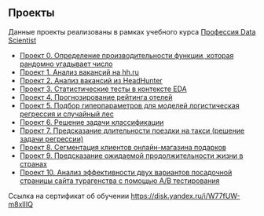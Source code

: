 ## Проекты

Данные проекты реализованы в рамках учебного курса [Профессия Data Scientist](https://skillfactory.ru/data-scientist-pro)

- [Проект 0. Определение производительности функции, которая рандомно угадывает число](https://github.com/experiment0/sf_data_science/tree/main/project_00)
- [Проект 1. Анализ вакансий на hh.ru](https://github.com/experiment0/sf_data_science/tree/main/project_01)
- [Проект 2. Анализ вакансий из HeadHunter](https://github.com/experiment0/sf_data_science/tree/main/project_02)
- [Проект 3. Статистические тесты в контексте EDA](https://github.com/experiment0/sf_data_science/tree/main/project_03)
- [Проект 4. Прогнозирование рейтинга отелей](https://github.com/experiment0/sf_data_science/tree/main/project_04)
- [Проект 5. Подбор гиперпараметров для моделей логистическая регрессия и случайный лес](https://github.com/experiment0/sf_data_science/tree/main/project_05)
- [Проект 6. Решение задачи классификации](https://github.com/experiment0/sf_data_science/tree/main/project_06)
- [Проект 7. Предсказание длительности поездки на такси (решение задачи регрессии)](https://github.com/experiment0/sf_data_science/tree/main/project_07)
- [Проект 8. Сегментация клиентов онлайн-магазина подарков](https://github.com/experiment0/sf_data_science/tree/main/project_08)
- [Проект 9. Предсказание ожидаемой продолжительности жизни в странах](https://github.com/experiment0/sf_data_science/tree/main/project_09)
- [Проект 10. Анализ эффективности двух вариантов посадочной страницы сайта турагенства с помощью A/B тестирования](https://github.com/experiment0/sf_data_science/tree/main/project_10)

Ссылка на сертификат об обучении https://disk.yandex.ru/i/W77fUW-m8xlIIQ
